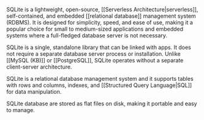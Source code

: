 SQLite is a lightweight, open-source, [[Serverless Architecture|serverless]], self-contained, and embedded [[relational database]] management system (RDBMS). It is designed for simplicity, speed, and ease of use, making it a popular choice for small to medium-sized applications and embedded systems where a full-fledged database server is not necessary.

SQLite is a single, standalone library that can be linked with apps. It does not require a separate database server process or installation. Unlike [[MySQL (KB)]] or [[PostgreSQL]], SQLite operates without a separate client-server architecture.

SQLite is a relational database management system and it supports tables with rows and columns, indexes, and [[Structured Query Language|SQL]] for data manipulation.

SQLite database are stored as flat files on disk, making it portable and easy to manage.